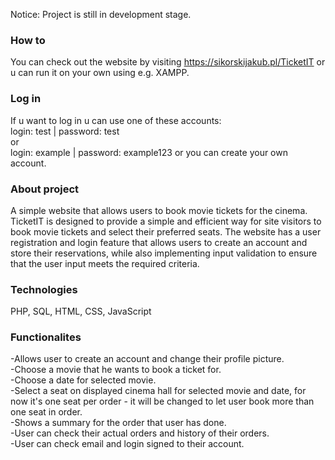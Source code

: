 Notice: Project is still in development stage.
### How to
  
You can check out the website by visiting https://sikorskijakub.pl/TicketIT or u can run it on your own using e.g. XAMPP.  

### Log in

If u want to log in u can use one of these accounts:  
login: test | password: test  
or  
login: example | password: example123
or you can create your own account.

### About project

A simple website that allows users to book movie tickets for the cinema.
TicketIT is designed to provide a simple and efficient way for site visitors to book movie tickets and select their preferred seats.
The website has a user registration and login feature that allows users to create an account and store their reservations,
while also implementing input validation to ensure that the user input meets the required criteria.

### Technologies

PHP, SQL, HTML, CSS, JavaScript

### Functionalites

-Allows user to create an account and change their profile picture.  
-Choose a movie that he wants to book a ticket for.  
-Choose a date for selected movie.  
-Select a seat on displayed cinema hall for selected movie and date, for now it's one seat per order - it will be changed to let user book more than one seat in order.  
-Shows a summary for the order that user has done.  
-User can check their actual orders and history of their orders.  
-User can check email and login signed to their account.
